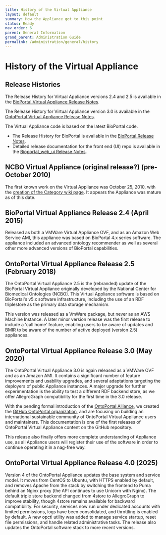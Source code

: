 ```yaml
---
title: History of the Virtual Appliance
layout: default
summary: How the Appliance got to this point
status: Ready
nav_order: 6
parent: General Information
grand_parent: Administration Guide
permalink: /administration/general/history
---
```


# History of the Virtual Appliance

## Release Histories

The Release History for Virtual Appliance versions 2.4 and 2.5 is available in the [BioPortal Virtual Appliance Release Notes](https://www.bioontology.org/wiki/BioPortal_Virtual_Appliance_Release_Notes).

The Release History for Virtual Appliance version 3.0 is available in the 
[OntoPortal Virtual Appliance Release Notes](https://github.com/ncbo/virtual_appliance/blob/3.0/CHANGELOG.md).

The Virtual Appliance code is based on the latest BioPortal code. 
* The Release History for BioPortal is available in the [BioPortal Release Notes](https://www.bioontology.org/wiki/BioPortal_Release_Notes). 
* Detailed release documentation for the front end (UI) repo is available in the [Bioportal_web_ui Release Notes](https://github.com/ncbo/bioportal_web_ui/releases). 

## NCBO Virtual Appliance (original release?) (pre-October 2010)

The first known work on the Virtual Appliance was October 25, 2010, with the [creation of the Category wiki page](https://www.bioontology.org/mediawiki/index.php?title=Category:NCBO_Virtual_Appliance&oldid=10295). 
It appears the Appliance was mature as of this date.

## BioPortal Virtual Appliance Release 2.4 (April 2015)

Released as both a VMWare Virtual Appliance OVF, and as an Amazon Web Service AMI, this appliance was based on BioPortal 4.x series software. The appliance included an advanced ontology recommender as well as several other more advanced versions of BioPortal capabilities.

## OntoPortal Virtual Appliance Release 2.5 (February 2018)

The OntoPortal Virtual Appliance 2.5 is the (rebranded) update of the BioPortal Virtual Appliance originally developed by the National Center for Biomedical Ontologies (NCBO). This Virtual Appliance software is based on BioPortal's v5.x software infrastructure, including the use of an RDF triplestore as the primary data storage mechanism.

This version was released as a VmWare package, but never as an AWS Machine Instance. A later minor version release was the first release to include a 'call home' feature, enabling users to be aware of updates and BMIR to be aware of the number of active deployed (version 2.5) appliances.

## OntoPortal Virtual Appliance Release 3.0 (May 2020)

The OntoPortal Virtual Appliance 3.0 is again released as a VMWare OVF 
and as an Amazon AMI. 
It contains a significant number of feature improvements and usability upgrades, 
and several adaptations targeting the deployers of public Appliance instances. 
A major upgrade for further experimentation is the ability to test 
a different RDF backend store, 
as we offer AllegroGraph compatibility for the first time in the 3.0 release.

With the pending formal introduction of the [OntoPortal Alliance](https://ontoportalalliance.org),
we created the [GitHub OntoPortal organization](https://github.com/ontoportal), 
and are focusing on building an international sustainable community
of OntoPortal Virtual Appliance users and maintainers.
This documentation is one of the first releases 
of OntoPortal Virtual Appliance content on the GitHub repository.

This release also finally offers more complete understanding of Appliance use,
as all Appliance users will register their use of the software
in order to continue operating it in a nag-free way. 

## OntoPortal Virtual Appliance Release 4.0 (2025)

Version 4 of the OntoPortal Appliance updates the base system and service model. It moves from CentOS to Ubuntu, with HTTPS enabled by default, and removes Apache from the stack by switching the frontend to Puma behind an Nginx proxy (the API continues to use Unicorn with Nginx). The default triple store backend changed from 4store to AllegroGraph to improve stability, though 4store remains available for backward compatibility. For security, services now run under dedicated accounts with limited permissions, logs have been consolidated, and throttling is enabled by default. A new opctl utility was added to manage service startup, reset file permissions, and handle related administrative tasks. The release also updates the OntoPortal software stack to more recent versions.